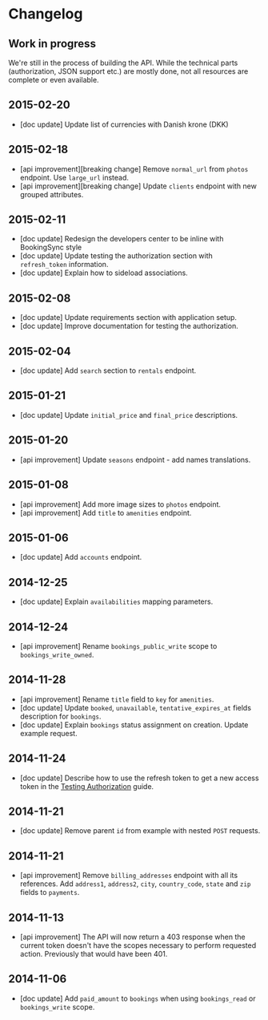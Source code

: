 # Changelog

## Work in progress

We're still in the process of building the API. While the technical parts
(authorization, JSON support etc.) are mostly done, not all resources
are complete or even available.

## 2015-02-20
  * [doc update] Update list of currencies with Danish krone (DKK)

## 2015-02-18
  * [api improvement][breaking change] Remove `normal_url` from `photos` endpoint. Use `large_url` instead.
  * [api improvement][breaking change] Update `clients` endpoint with new grouped attributes.

## 2015-02-11
  * [doc update] Redesign the developers center to be inline with BookingSync style
  * [doc update] Update testing the authorization section with `refresh_token` information.
  * [doc update] Explain how to sideload associations.

## 2015-02-08
  * [doc update] Update requirements section with application setup.
  * [doc update] Improve documentation for testing the authorization.

## 2015-02-04
  * [doc update] Add `search` section to `rentals` endpoint.

## 2015-01-21
  * [doc update] Update `initial_price` and `final_price` descriptions.

## 2015-01-20
  * [api improvement] Update `seasons` endpoint - add names translations.

## 2015-01-08
  * [api improvement] Add more image sizes to `photos` endpoint.
  * [api improvement] Add `title` to `amenities` endpoint.

## 2015-01-06
  * [doc update] Add `accounts` endpoint.

## 2014-12-25
  * [doc update] Explain `availabilities` mapping parameters.

## 2014-12-24
  * [api improvement] Rename `bookings_public_write` scope to `bookings_write_owned`.

## 2014-11-28
  * [api improvement] Rename `title` field to `key` for `amenities`.
  * [doc update] Update `booked`, `unavailable`, `tentative_expires_at` fields description for `bookings`.
  * [doc update] Explain `bookings` status assignment on creation. Update example request.

## 2014-11-24
  * [doc update] Describe how to use the refresh token to get a new access token in the [Testing Authorization](/reference/testing_authorization) guide.

## 2014-11-21
  * [doc update] Remove parent `id` from example with nested `POST` requests.

## 2014-11-21
  * [api improvement] Remove `billing_addresses` endpoint with all its references. Add `address1`, `address2`, `city`, `country_code`, `state` and `zip` fields to `payments`.

## 2014-11-13
  * [api improvement] The API will now return a 403 response when the current token doesn't have
    the scopes necessary to perform requested action. Previously that would have been 401.

## 2014-11-06
  * [doc update] Add `paid_amount` to `bookings` when using `bookings_read` or `bookings_write` scope.
